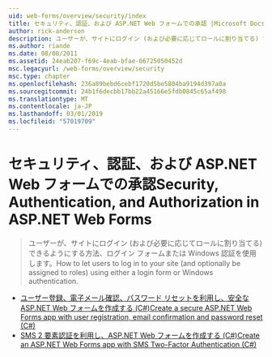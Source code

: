 ```yaml
---
uid: web-forms/overview/security/index
title: セキュリティ、認証、および ASP.NET Web フォームでの承認 |Microsoft Docs
author: rick-anderson
description: ユーザーが、サイトにログイン (および必要に応じてロールに割り当てる) できるようにする方法、ログイン フォームまたは Windows 認証を使用します。
ms.author: riande
ms.date: 08/08/2011
ms.assetid: 24eab207-f69c-4eab-bfae-06725050452d
msc.legacyurl: /web-forms/overview/security
msc.type: chapter
ms.openlocfilehash: 236a89bebd6cebf1720d5be5804ba9194d397a0a
ms.sourcegitcommit: 24b1f6decbb17bb22a45166e5fdb0845c65af498
ms.translationtype: MT
ms.contentlocale: ja-JP
ms.lasthandoff: 03/01/2019
ms.locfileid: "57019709"
---
```

<a name="security-authentication-and-authorization-in-aspnet-web-forms"></a><span data-ttu-id="64bbb-103">セキュリティ、認証、および ASP.NET Web フォームでの承認</span><span class="sxs-lookup"><span data-stu-id="64bbb-103">Security, Authentication, and Authorization in ASP.NET Web Forms</span></span>
====================
> <span data-ttu-id="64bbb-104">ユーザーが、サイトにログイン (および必要に応じてロールに割り当てる) できるようにする方法、ログイン フォームまたは Windows 認証を使用します。</span><span class="sxs-lookup"><span data-stu-id="64bbb-104">How to let users to log in to your site (and optionally be assigned to roles) using either a login form or Windows authentication.</span></span>


- [<span data-ttu-id="64bbb-105">ユーザー登録、電子メール確認、パスワード リセットを利用し、安全な ASP.NET Web フォームを作成する (C#)</span><span class="sxs-lookup"><span data-stu-id="64bbb-105">Create a secure ASP.NET Web Forms app with user registration, email confirmation and password reset (C#)</span></span>](create-a-secure-aspnet-web-forms-app-with-user-registration-email-confirmation-and-password-reset.md)
- [<span data-ttu-id="64bbb-106">SMS 2 要素認証を利用し、ASP.NET Web フォームを作成する (C#)</span><span class="sxs-lookup"><span data-stu-id="64bbb-106">Create an ASP.NET Web Forms app with SMS Two-Factor Authentication (C#)</span></span>](create-an-aspnet-web-forms-app-with-sms-two-factor-authentication.md)
